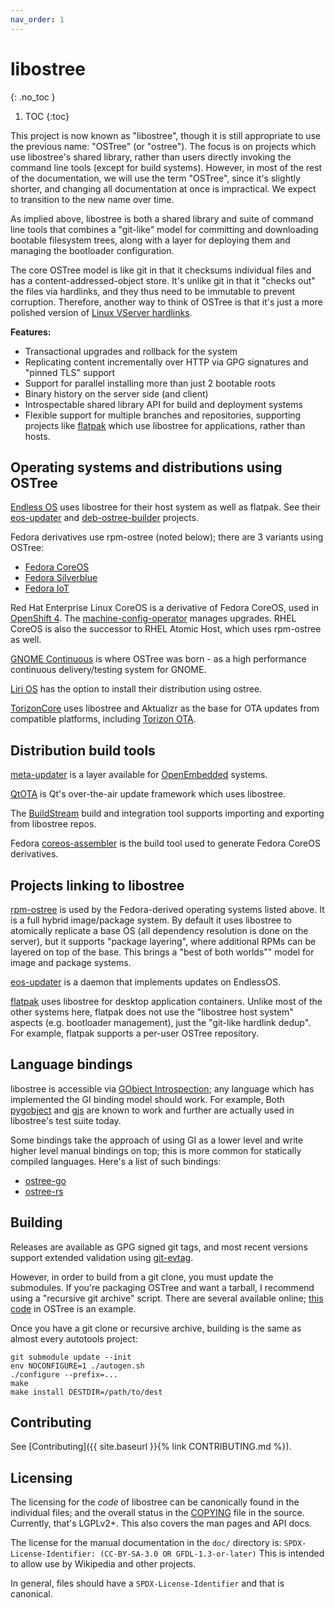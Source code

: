 ```yaml
---
nav_order: 1
---
```


# libostree
{: .no_toc }

1. TOC
{:toc}

This project is now known as "libostree", though it is still appropriate to use
the previous name: "OSTree" (or "ostree"). The focus is on projects which use
libostree's shared library, rather than users directly invoking the command line
tools (except for build systems). However, in most of the rest of the
documentation, we will use the term "OSTree", since it's slightly shorter, and
changing all documentation at once is impractical. We expect to transition to
the new name over time.

As implied above, libostree is both a shared library and suite of command line
tools that combines a "git-like" model for committing and downloading bootable
filesystem trees, along with a layer for deploying them and managing the
bootloader configuration.

The core OSTree model is like git in that it checksums individual files and has
a content-addressed-object store. It's unlike git in that it "checks out" the
files via hardlinks, and they thus need to be immutable to prevent corruption.
Therefore, another way to think of OSTree is that it's just a more polished
version of
[Linux VServer hardlinks](http://linux-vserver.org/index.php?title=util-vserver:Vhashify&oldid=2285).

**Features:**

 - Transactional upgrades and rollback for the system
 - Replicating content incrementally over HTTP via GPG signatures and "pinned TLS" support
 - Support for parallel installing more than just 2 bootable roots
 - Binary history on the server side (and client)
 - Introspectable shared library API for build and deployment systems
 - Flexible support for multiple branches and repositories, supporting
   projects like [flatpak](https://github.com/flatpak/flatpak) which
   use libostree for applications, rather than hosts.

## Operating systems and distributions using OSTree

[Endless OS](https://endlessos.com/) uses libostree for their host system as
well as flatpak. See
their [eos-updater](https://github.com/endlessm/eos-updater)
and [deb-ostree-builder](https://github.com/dbnicholson/deb-ostree-builder)
projects.

Fedora derivatives use rpm-ostree (noted below); there are 3 variants using OSTree:

 - [Fedora CoreOS](https://getfedora.org/en/coreos/)
 - [Fedora Silverblue](https://silverblue.fedoraproject.org/)
 - [Fedora IoT](https://iot.fedoraproject.org/)

Red Hat Enterprise Linux CoreOS is a derivative of Fedora CoreOS, used in [OpenShift 4](https://try.openshift.com/).
The [machine-config-operator](https://github.com/openshift/machine-config-operator/blob/master/docs/OSUpgrades.md)
manages upgrades.  RHEL CoreOS is also the successor to RHEL Atomic Host, which
uses rpm-ostree as well.

[GNOME Continuous](https://wiki.gnome.org/Projects/GnomeContinuous) is
where OSTree was born - as a high performance continuous delivery/testing
system for GNOME.

[Liri OS](https://liri.io/download/silverblue/) has the option to install
their distribution using ostree.

[TorizonCore](https://developer.toradex.com/knowledge-base/torizoncore-overview)
uses libostree and Aktualizr as the base for OTA updates from compatible
platforms, including [Torizon OTA](https://developer.toradex.com/knowledge-base/torizon-update-system).

## Distribution build tools

[meta-updater](https://github.com/advancedtelematic/meta-updater) is
a layer available for [OpenEmbedded](http://www.openembedded.org/wiki/Main_Page)
systems.

[QtOTA](http://doc.qt.io/QtOTA/) is Qt's over-the-air update framework
which uses libostree.

The [BuildStream](https://gitlab.com/BuildStream/buildstream) build and
integration tool supports importing and exporting from libostree repos.

Fedora [coreos-assembler](https://github.com/coreos/coreos-assembler) is
the build tool used to generate Fedora CoreOS derivatives.

## Projects linking to libostree

[rpm-ostree](https://github.com/projectatomic/rpm-ostree) is used by the
Fedora-derived operating systems listed above.  It is a full hybrid
image/package system.  By default it uses libostree to atomically replicate a base OS
(all dependency resolution is done on the server), but it supports "package layering", where
additional RPMs can be layered on top of the base.  This brings a "best of both worlds""
model for image and package systems.

[eos-updater](https://github.com/endlessm/eos-updater) is a daemon that implements updates
on EndlessOS.

[flatpak](https://github.com/flatpak/flatpak) uses libostree for desktop
application containers. Unlike most of the other systems here, flatpak does not
use the "libostree host system" aspects (e.g. bootloader management), just the
"git-like hardlink dedup". For example, flatpak supports a per-user OSTree
repository.

## Language bindings

libostree is accessible via [GObject Introspection](https://gi.readthedocs.io/en/latest/);
any language which has implemented the GI binding model should work.
For example, Both [pygobject](https://pygobject.readthedocs.io/en/latest/)
and [gjs](https://gitlab.gnome.org/GNOME/gjs) are known to work
and further are actually used in libostree's test suite today.

Some bindings take the approach of using GI as a lower level and
write higher level manual bindings on top; this is more common
for statically compiled languages.  Here's a list of such bindings:

 - [ostree-go](https://github.com/ostreedev/ostree-go/)
 - [ostree-rs](https://gitlab.com/fkrull/ostree-rs/)

## Building

Releases are available as GPG signed git tags, and most recent
versions support extended validation using
[git-evtag](https://github.com/cgwalters/git-evtag).

However, in order to build from a git clone, you must update the
submodules.  If you're packaging OSTree and want a tarball, I
recommend using a "recursive git archive" script.  There are several
available online;
[this code](https://github.com/ostreedev/ostree/blob/main/packaging/Makefile.dist-packaging#L11)
in OSTree is an example.

Once you have a git clone or recursive archive, building is the
same as almost every autotools project:

```
git submodule update --init
env NOCONFIGURE=1 ./autogen.sh
./configure --prefix=...
make
make install DESTDIR=/path/to/dest
```

## Contributing

See [Contributing]({{ site.baseurl }}{% link CONTRIBUTING.md %}).

## Licensing

The licensing for the *code* of libostree can be canonically found in the individual files;
and the overall status in the [COPYING](https://github.com/ostreedev/ostree/blob/main/COPYING)
file in the source.  Currently, that's LGPLv2+.  This also covers the man pages and API docs.

The license for the manual documentation in the `doc/` directory is:
`SPDX-License-Identifier: (CC-BY-SA-3.0 OR GFDL-1.3-or-later)`
This is intended to allow use by Wikipedia and other projects.

In general, files should have a `SPDX-License-Identifier` and that is canonical.
